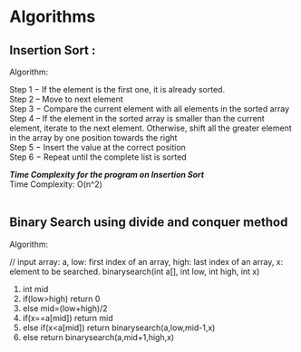 # Algorithms
<h2>Insertion Sort : </h2>

Algorithm:

Step 1 − If the element is the first one, it is already sorted. <br>
Step 2 – Move to next element <br>
Step 3 − Compare the current element with all elements in the sorted array <br>
Step 4 – If the element in the sorted array is smaller than the current element, iterate to the next element. Otherwise, shift all the greater element in the array by one position towards the right <br>
Step 5 − Insert the value at the correct position <br>
Step 6 − Repeat until the complete list is sorted <br>

***Time Complexity for the program on Insertion Sort*** <br>
Time Complexity: O(n^2)
<br><br>
<h2>Binary Search using divide and conquer method </h2>

Algorithm:

// input array: a, low: first index of an array, high: last index of an array, x: element to be searched.
binarysearch(int a[], int low, int high, int x) <br>
1. int mid <br>
2. if(low>high) return 0 <br>
3. else	 mid=(low+high)/2 <br>
4. if(x==a[mid]) return mid <br>
5. else if(x<a[mid])  return binarysearch(a,low,mid-1,x) <br>
6. else return binarysearch(a,mid+1,high,x) <br>
